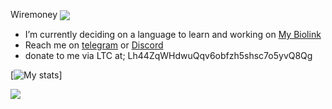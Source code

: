 Wiremoney
  <a href="https://komarev.com/ghpvc"> <img align="center" src="https://komarev.com/ghpvc/?username=wiremoneyy"/></a>
- I’m currently deciding on a language to learn and working on [My Biolink](https://github.com/wiremoneyy/biolinktest2-main)
- Reach me on [telegram](https://t.me/ukwarden) or [Discord](https://discord.com/users/865911778235908168)
- donate to me via LTC at; Lh44ZqWHdwuQqv6obfzh5shsc7o5yvQ8Qg

[![**My stats**](https://github-readme-stats.vercel.app/api?username=wiremoneyy&show_icons=true&theme=tokyonight)]

![](https://hit.yhype.me/github/profile?user_id=140651577)
